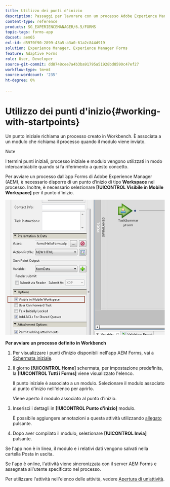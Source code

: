 ```yaml
---
title: Utilizzo dei punti d'inizio
description: Passaggi per lavorare con un processo Adobe Experience Manager Forms dal dispositivo mobile definito in Workbench.
content-type: reference
products: SG_EXPERIENCEMANAGER/6.5/FORMS
topic-tags: forms-app
docset: aem65
exl-id: d5970f90-2899-43a5-a3a0-61a2c844d919
solution: Experience Manager, Experience Manager Forms
feature: Adaptive Forms
role: User, Developer
source-git-commit: dd8748cee7a4b3ba91795a51928bd8590c47ef27
workflow-type: tm+mt
source-wordcount: '235'
ht-degree: 0%

---
```



# Utilizzo dei punti d&#39;inizio{#working-with-startpoints}

Un punto iniziale richiama un processo creato in Workbench. È associata a un modulo che richiama il processo quando il modulo viene inviato.

>[!NOTE]
>
>I termini punti iniziali, processo iniziale e modulo vengono utilizzati in modo intercambiabile quando si fa riferimento a questo concetto.

Per avviare un processo dall’app Forms di Adobe Experience Manager (AEM), è necessario disporre di un punto d’inizio di tipo **Workspace** nel processo. Inoltre, è necessario selezionare **[!UICONTROL Visibile in Mobile Workspace]** per il punto d&#39;inizio.

![mws_startpoint_select_option](assets/mws_startpoint_select_option.png)

**Per avviare un processo definito in Workbench**

1. Per visualizzare i punti d&#39;inizio disponibili nell&#39;app AEM Forms, vai a [Schermata iniziale](../../forms/using/home-screen.md).
1. Il giorno **[!UICONTROL Home]** schermata, per impostazione predefinita, la **[!UICONTROL Tutti i Forms]** viene visualizzato l&#39;elenco.

   Il punto iniziale è associato a un modulo. Selezionare il modulo associato al punto d&#39;inizio nell&#39;elenco per aprirlo.

   Viene aperto il modulo associato al punto d&#39;inizio.

1. Inserisci i dettagli in **[!UICONTROL Punto d&#39;inizio]** modulo.

   È possibile aggiungere annotazioni a questa attività utilizzando [allegato](../../forms/using/add-attachments.md) pulsante.

1. Dopo aver compilato il modulo, selezionare **[!UICONTROL Invia]** pulsante.

Se l&#39;app non è in linea, il modulo e i relativi dati vengono salvati nella cartella Posta in uscita.

Se l&#39;app è online, l&#39;attività viene sincronizzata con il server AEM Forms e assegnata all&#39;utente specificato nel processo.

Per utilizzare l&#39;attività nell&#39;elenco delle attività, vedere [Apertura di un’attività](/help/forms/using/open-task.md).
